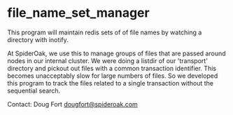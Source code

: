 file_name_set_manager
=====================

This program will maintain redis sets of of file names by watching a directory 
with inotify.

At SpiderOak, we use this to manage groups of files that are passed around 
nodes in our internal cluster.  We were doing a listdir of our 'transport'
directory and pickout out files with a common transaction identifier. This 
becomes unacceptably slow for large numbers of files. So we developed this
program to track the files related to a single transaction without the 
sequential search.

Contact: Doug Fort dougfort@spideroak.com
    